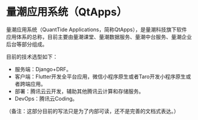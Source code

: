 # 量潮应用系统（QtApps）

量潮应用系统（QuantTide Applications，简称QtApps），是量潮科技旗下软件应用体系的总称，目前主要由量潮课堂、量潮数据服务、量潮中台服务、量潮企业后台等部分组成。

目前的技术选型如下：
- 服务端：Django+DRF。
- 客户端：Flutter开发全平台应用，微信小程序原生或者Taro开发小程序原生或者跨端应用。
- 部署：腾讯云云开发，辅助其他腾讯云计算和存储服务。
- DevOps：腾讯云Coding。

（备注：这部分目前的写法只是为了内部可读，还不是完善的文档式表达。）